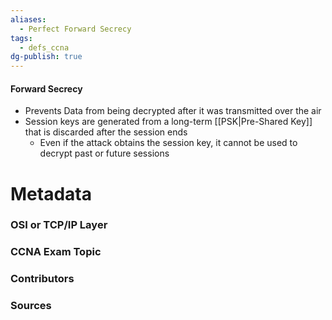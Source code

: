 ```yaml
---
aliases:
  - Perfect Forward Secrecy
tags:
  - defs_ccna
dg-publish: true
---
```

#### Forward Secrecy
- Prevents Data from being decrypted after it was transmitted over the air
- Session keys are generated from a long-term [[PSK|Pre-Shared Key]] that is discarded after the session ends
	- Even if the attack obtains the session key, it cannot be used to decrypt past or future sessions




# Metadata
### OSI or TCP/IP Layer

### CCNA Exam Topic

### Contributors

### Sources

